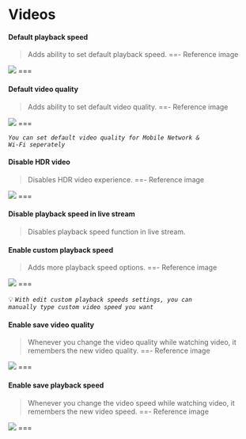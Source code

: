 # Videos

#### Default playback speed
>Adds ability to set default playback speed.
==- Reference image
<img src="https://raw.githubusercontent.com/kazimmt/RVX-Features/website/assets/youtube/video/Default-playback-speed.jpg">
===

#### Default video quality
>Adds ability to set default video quality.
==- Reference image
<img src="https://raw.githubusercontent.com/kazimmt/RVX-Features/website/assets/youtube/video/Default-Video-Quality.jpg">
===

<code><i>You can set default video quality for Mobile Network & Wi-Fi seperately</i></code>

#### Disable HDR video
>Disables HDR video experience.
==- Reference image
<img src="https://raw.githubusercontent.com/kazimmt/RVX-Features/website/assets/youtube/video/Disable-HDR-Video.jpg">
===

#### Disable playback speed in live stream
>Disables playback speed function in live stream.

#### Enable custom playback speed
>Adds more playback speed options.
==- Reference image
<img src="https://raw.githubusercontent.com/kazimmt/RVX-Features/website/assets/youtube/video/Enable-custom-playback-speed.jpg">
===

💡 <code><i>With edit custom playback speeds settings, you can manually type custom video speed you want</i></code>

#### Enable save video quality
>Whenever you change the video quality while watching video, it remembers the new video quality.
==- Reference image
<img src="https://raw.githubusercontent.com/kazimmt/RVX-Features/website/assets/youtube/video/Enable-save-video-quality.jpg">
===

#### Enable save playback speed
>Whenever you change the video speed while watching video, it remembers the new video speed.
==- Reference image
<img src="https://raw.githubusercontent.com/kazimmt/RVX-Features/website/assets/youtube/video/Enable-save-playback-speed.jpg">
===
